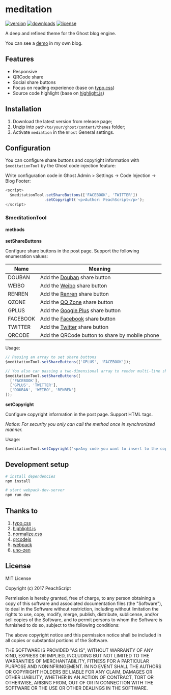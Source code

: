 # meditation
[![version](https://img.shields.io/github/release/PeachScript/meditation.svg)]() [![downloads](https://img.shields.io/github/downloads/PeachScript/meditation/total.svg)]() [![license](https://img.shields.io/github/license/PeachScript/meditation.svg)]()

A deep and refined theme for the Ghost blog engine.

You can see a [demo](http://www.peachis.me/) in my own blog.

## Features

- Responsive
- QRCode share
- Social share buttons
- Focus on reading experience (base on [typo.css](https://github.com/sofish/typo.css/))
- Source code highlight (base on [highlight.js](https://github.com/isagalaev/highlight.js))

## Installation

1. Download the latest version from release page;
2. Unzip into `path/to/your/ghost/content/themes` folder;
3. Activate `mediation` in the `Ghost` General settings.

## Configuration

You can configure share buttons and copyright information with `$meditationTool` by the Ghost code injection feature:

Write configuration code in Ghost Admin > Settings -> Code Injection -> Blog Footer:
```javascript
<script>
  $meditationTool.setShareButtons(['FACEBOOK', 'TWITTER'])
                 .setCopyright('<p>Author: PeachScript</p>');
</script>
```

### $meditationTool

#### methods

**setShareButtons**

Configure share buttons in the post page. Support the following enumeration values:

| Name     | Meaning                                  |
| -------- | ---------------------------------------- |
| DOUBAN   | Add the [Douban](https://www.douban.com) share button |
| WEIBO    | Add the [Weibo](https://www.weibo.com) share button |
| RENREN   | Add the [Renren](http://www.renren.com) share button |
| QZONE    | Add the [QQ Zone](https://qzone.qq.com) share button |
| GPLUS    | Add the [Google Plus](https://plus.google.com) share button |
| FACEBOOK | Add the [Facebook](https://www.facebook.com) share button |
| TWITTER  | Add the [Twitter](https://www.twitter.com) share button |
| QRCODE   | Add the QRCode button to share by mobile phone |

Usage:
```javascript
// Passing an array to set share buttons
$meditationTool.setShareButtons(['GPLUS', 'FACEBOOK']);

// You also can passing a two-dimensional array to render multi-line share buttons
$meditationTool.setShareButtons([
  ['FACEBOOK'],
  ['GPLUS', 'TWITTER'],
  ['DOUBAN', 'WEIBO', 'RENREN']
]);
```

**setCopyright**

Configure copyright information in the post page. Support HTML tags.

*Notice: For security you only can call the method once in synchronized manner.*

Usage:
```javascript
$meditationTool.setCopyright('<p>Any code you want to insert to the copyright label</p>');
```

## Development setup

```bash
# install dependencies
npm install

# start webpack-dev-server
npm run dev
```

## Thanks to

1. [typo.css](https://github.com/sofish/typo.css/)
2. [highlight.js](https://github.com/isagalaev/highlight.js)
3. [normalize.css](https://github.com/necolas/normalize.css/)
4. [qrcodejs](https://github.com/davidshimjs/qrcodejs)
5. [webpack](https://github.com/webpack/webpack)
6. [uno-zen](https://github.com/Kikobeats/uno-zen)

## License

MIT License

Copyright (c) 2017 PeachScript

Permission is hereby granted, free of charge, to any person obtaining a copy
of this software and associated documentation files (the "Software"), to deal
in the Software without restriction, including without limitation the rights
to use, copy, modify, merge, publish, distribute, sublicense, and/or sell
copies of the Software, and to permit persons to whom the Software is
furnished to do so, subject to the following conditions:

The above copyright notice and this permission notice shall be included in all
copies or substantial portions of the Software.

THE SOFTWARE IS PROVIDED "AS IS", WITHOUT WARRANTY OF ANY KIND, EXPRESS OR
IMPLIED, INCLUDING BUT NOT LIMITED TO THE WARRANTIES OF MERCHANTABILITY,
FITNESS FOR A PARTICULAR PURPOSE AND NONINFRINGEMENT. IN NO EVENT SHALL THE
AUTHORS OR COPYRIGHT HOLDERS BE LIABLE FOR ANY CLAIM, DAMAGES OR OTHER
LIABILITY, WHETHER IN AN ACTION OF CONTRACT, TORT OR OTHERWISE, ARISING FROM,
OUT OF OR IN CONNECTION WITH THE SOFTWARE OR THE USE OR OTHER DEALINGS IN THE
SOFTWARE.
